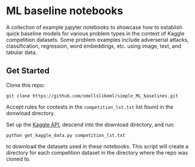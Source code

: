 # ML baseline notebooks

A collection of example jupyter notebooks to showcase how to establish quick baseline models for various problem types in the context of Kaggle competition datasets.
Some problem examples include adverserial attacks, classification, regression, word embeddings, etc. using image, text, and tabular data.  


## Get Started

Clone this repo:
```
git clone https://github.com/smellslikeml/simple_ML_baselines.git
```

Accept rules for contests in the ```competition_lst.txt``` list found in the donwload directory.


Set up the [Kaggle API](https://github.com/Kaggle/kaggle-api), descend into the download directory, and run:
```
python get_kaggle_data.py competition_lst.txt
```
to download the datasets used in these notebooks. This script will create a directory for each competition dataset in the directory where the repo was cloned to.


